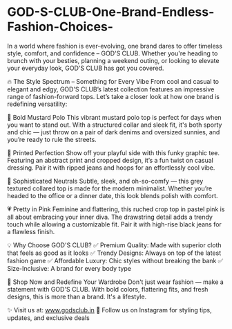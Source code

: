 # GOD-S-CLUB-One-Brand-Endless-Fashion-Choices-

In a world where fashion is ever-evolving, one brand dares to offer timeless style, comfort, and confidence – GOD'S CLUB. Whether you're heading to brunch with your besties, planning a weekend outing, or looking to elevate your everyday look, GOD'S CLUB has got you covered.

🔥 The Style Spectrum – Something for Every Vibe
From cool and casual to elegant and edgy, GOD'S CLUB’s latest collection features an impressive range of fashion-forward tops. Let’s take a closer look at how one brand is redefining versatility:

🌼 Bold Mustard Polo
This vibrant mustard polo top is perfect for days when you want to stand out. With a structured collar and sleek fit, it's both sporty and chic — just throw on a pair of dark denims and oversized sunnies, and you’re ready to rule the streets.

🎨 Printed Perfection
Show off your playful side with this funky graphic tee. Featuring an abstract print and cropped design, it’s a fun twist on casual dressing. Pair it with ripped jeans and hoops for an effortlessly cool vibe.

🌆 Sophisticated Neutrals
Subtle, sleek, and oh-so-comfy — this grey textured collared top is made for the modern minimalist. Whether you’re headed to the office or a dinner date, this look blends polish with comfort.

💗 Pretty in Pink
Feminine and flattering, this ruched crop top in pastel pink is all about embracing your inner diva. The drawstring detail adds a trendy touch while allowing a customizable fit. Pair it with high-rise black jeans for a flawless finish.

💡 Why Choose GOD'S CLUB?
✅ Premium Quality: Made with superior cloth that feels as good as it looks
✅ Trendy Designs: Always on top of the latest fashion game
✅ Affordable Luxury: Chic styles without breaking the bank
✅ Size-Inclusive: A brand for every body type

🛒 Shop Now and Redefine Your Wardrobe
Don't just wear fashion — make a statement with GOD'S CLUB. With bold colors, flattering fits, and fresh designs, this is more than a brand. It's a lifestyle.

✨ Visit us at: www.godsclub.in
📱 Follow us on Instagram for styling tips, updates, and exclusive deals

